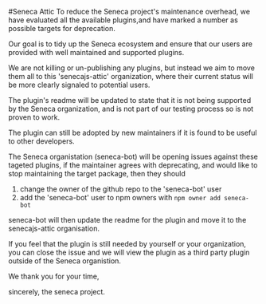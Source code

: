 #Seneca Attic
To reduce the Seneca project's maintenance overhead, we have evaluated all the available plugins,and have marked a number as possible targets for deprecation.

Our goal is to tidy up the Seneca ecosystem and ensure that our users are provided with well maintained and supported plugins.

We are not killing or un-publishing any plugins, but instead we aim to move them all to this 'senecajs-attic' organization, where their current status will be more clearly signaled to potential users.

The plugin's readme will be updated to state that it is not being supported by the Seneca organization, and is not part of our testing process so is not proven to work.

The plugin can still be adopted by new maintainers if it is found to be useful to other developers.

The Seneca organistation (seneca-bot) will be opening issues against these tageted plugins, if the maintainer agrees with deprecating, and would like to stop maintaining the target package, then they should

1. change the owner of the github repo to the 'seneca-bot' user
2. add the 'seneca-bot' user to npm owners with `npm owner add seneca-bot`

seneca-bot will then update the readme for the plugin and move it to the senecajs-attic organisation.

If you feel that the plugin is still needed by yourself or your organization, you can close the issue and we will view the plugin as a third party plugin outside of the Seneca organistion. 

We thank you for your time,

sincerely, the seneca project.
